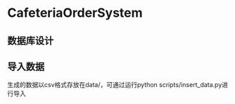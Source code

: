 # CafeteriaOrderSystem
## 数据库设计

## 导入数据
生成的数据以csv格式存放在data/，可通过运行python scripts/insert_data.py进行导入
